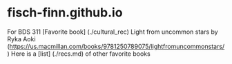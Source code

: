 # fisch-finn.github.io
For BDS 311
[Favorite book] (./cultural_rec) Light from uncommon stars by Ryka Aoki 
(https://us.macmillan.com/books/9781250789075/lightfromuncommonstars/) Here is a [list] (./recs.md) of other favorite books
